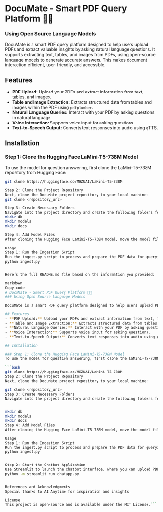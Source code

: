 # DocuMate - Smart PDF Query Platform 🦜📄
### Using Open Source Language Models

DocuMate is a smart PDF query platform designed to help users upload PDFs and extract valuable insights by asking natural language questions. It supports extracting text, tables, and images from PDFs, using open-source language models to generate accurate answers. This makes document interaction efficient, user-friendly, and accessible.

## Features
- **PDF Upload:** Upload your PDFs and extract information from text, tables, and images.
- **Table and Image Extraction:** Extracts structured data from tables and images within the PDF using `pdfplumber`.
- **Natural Language Queries:** Interact with your PDF by asking questions in natural language.
- **Voice Interaction:** Supports voice input for asking questions.
- **Text-to-Speech Output:** Converts text responses into audio using gTTS.

## Installation

### Step 1: Clone the Hugging Face LaMini-T5-738M Model
To use the model for question answering, first clone the LaMini-T5-738M repository from Hugging Face:

```bash
git clone https://huggingface.co/MBZUAI/LaMini-T5-738M

Step 2: Clone the Project Repository
Next, clone the DocuMate project repository to your local machine:
git clone <repository_url>

Step 3: Create Necessary Folders
Navigate into the project directory and create the following folders for storing embeddings, models, and documents:
mkdir db
mkdir models
mkdir docs

Step 4: Add Model Files
After cloning the Hugging Face LaMini-T5-738M model, move the model files into the models folder within the project.

Usage
Step 1: Run the Ingestion Script
Run the ingest.py script to process and prepare the PDF data for querying:
python ingest.py


Here’s the full README.md file based on the information you provided:

markdown
Copy code
# DocuMate - Smart PDF Query Platform 🦜📄
### Using Open Source Language Models

DocuMate is a smart PDF query platform designed to help users upload PDFs and extract valuable insights by asking natural language questions. It supports extracting text, tables, and images from PDFs, using open-source language models to generate accurate answers. This makes document interaction efficient, user-friendly, and accessible.

## Features
- **PDF Upload:** Upload your PDFs and extract information from text, tables, and images.
- **Table and Image Extraction:** Extracts structured data from tables and images within the PDF using `pdfplumber`.
- **Natural Language Queries:** Interact with your PDF by asking questions in natural language.
- **Voice Interaction:** Supports voice input for asking questions.
- **Text-to-Speech Output:** Converts text responses into audio using gTTS.

## Installation

### Step 1: Clone the Hugging Face LaMini-T5-738M Model
To use the model for question answering, first clone the LaMini-T5-738M repository from Hugging Face:

```bash
git clone https://huggingface.co/MBZUAI/LaMini-T5-738M
Step 2: Clone the Project Repository
Next, clone the DocuMate project repository to your local machine:

git clone <repository_url>
Step 3: Create Necessary Folders
Navigate into the project directory and create the following folders for storing embeddings, models, and documents:


mkdir db
mkdir models
mkdir docs
Step 4: Add Model Files
After cloning the Hugging Face LaMini-T5-738M model, move the model files into the models folder within the project.

Usage
Step 1: Run the Ingestion Script
Run the ingest.py script to process and prepare the PDF data for querying:
python ingest.py


Step 2: Start the Chatbot Application
Use Streamlit to launch the chatbot interface, where you can upload PDFs and ask questions:
python -m streamlit run chatapp.py


References and Acknowledgments
Special thanks to AI Anytime for inspiration and insights.

License
This project is open-source and is available under the MIT License.```